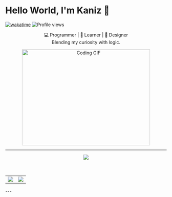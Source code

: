 # Hello World, I'm Kaniz 👋

[![wakatime](https://wakatime.com/badge/user/82f42c29-ecd4-4d2f-aac5-d42b01413a94.svg)](https://wakatime.com/@82f42c29-ecd4-4d2f-aac5-d42b01413a94)
![Profile views](https://komarev.com/ghpvc/?username=kaniz-codes&label=Profile%20views&color=6c63ff&style=flat)

<p align="center">
  💻 Programmer | 🚀 Learner | 🎨 Designer 
  <br>
  Blending my curiosity with logic.
</p>

<div align="center">
  <img alt="Coding GIF" src="https://github.com/arsentieva/arsentieva/blob/main/code.gif?raw=true" width="400" height="300" />
</div>

---
<div align="center">
  <img src="https://github-readme-streak-stats-seven-azure.vercel.app?user=kaniz-codes&theme=rose_pine&hide_border=true&border_radius=5&date_format=j%20M%5B%20Y%5D&card_height=207" /><br/>
<br/><br/>

<table>
  <tr>
    <td>
      <img src="https://github-profile-summary-cards.vercel.app/api/cards/profile-details?username=kaniz-codes&theme=tokyonight" />
    </td>
    <td>
      <img src="https://github-profile-summary-cards.vercel.app/api/cards/most-commit-language?username=kaniz-codes&theme=tokyonight" />
    </td>
  </tr>
</table>

  </div>
---


<!-- Kaniz Fatema -->
